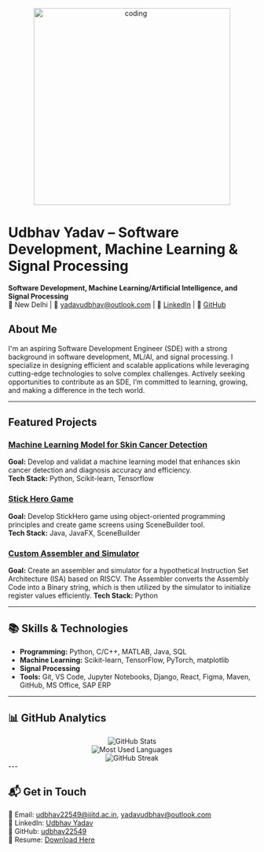 <div align="center" >
  <img width="400" src="https://media.giphy.com/media/L1R1tvI9svkIWwpVYr/giphy.gif" alt="coding">
</div>

# Udbhav Yadav – Software Development, Machine Learning & Signal Processing  
**Software Development, Machine Learning/Artificial Intelligence, and Signal Processing**  
📍 New Delhi | 📧 yadavudbhav@outlook.com | 🔗 [LinkedIn](https://www.linkedin.com/in/udbhav-yadav/) | 🐍 [GitHub](https://github.com/udbhav22549)  

## About Me  
I'm an aspiring Software Development Engineer (SDE) with a strong background in software development, ML/AI, and signal processing. I specialize in designing efficient and scalable applications while leveraging cutting-edge technologies to solve complex challenges. Actively seeking opportunities to contribute as an SDE, I’m committed to learning, growing, and making a difference in the tech world.   

---


## Featured Projects  

### [Machine Learning Model for Skin Cancer Detection](#)
**Goal:** Develop and validat a machine learning model that enhances skin cancer detection and diagnosis accuracy and
 efficiency.  
**Tech Stack:** Python, Scikit-learn, Tensorflow   

### [Stick Hero Game](https://github.com/udbhav22549/StickHero)
**Goal:** Develop StickHero game using object-oriented programming principles and create game screens using SceneBuilder
 tool.  
**Tech Stack:** Java, JavaFX, SceneBuilder  
 

### [Custom Assembler and Simulator](#)
**Goal:** Create an assembler and simulator for a hypothetical Instruction Set Architecture (ISA) based on RISCV. The Assembler converts the Assembly Code into a Binary string, which is then utilized by the simulator to initialize
 register values efficiently.
**Tech Stack:** Python  

---

## 📚 Skills & Technologies  
- **Programming:** Python, C/C++, MATLAB, Java, SQL  
- **Machine Learning:** Scikit-learn, TensorFlow, PyTorch, matplotlib
- **Signal Processing** 
- **Tools:** Git, VS Code, Jupyter Notebooks, Django, React, Figma, Maven, GitHub, MS Office, SAP ERP

---

## 📊 GitHub Analytics

<div align="center">
  <img src="https://github-readme-stats.vercel.app/api?username=udbhav22549&hide=stars&count_private=true&show_icons=true&theme=tokyonight&hide_border=true" alt="GitHub Stats" />
  <br>
  <img src="https://github-readme-stats.vercel.app/api/top-langs/?username=udbhav22549&theme=tokyonight&layout=compact&hide_border=true" alt="Most Used Languages" />
  <br>
  <img src="https://github-readme-streak-stats.herokuapp.com/?user=udbhav22549&theme=tokyonight&hide_border=true" alt="GitHub Streak" />
</div>
---

## 📬 Get in Touch  
📧 Email: udbhav22549@iiitd.ac.in, yadavudbhav@outlook.com </br>
🔗 LinkedIn: [Udbhav Yadav](https://www.linkedin.com/in/udbhav-yadav/)  
🐍 GitHub: [udbhav22549](https://github.com/udbhav22549)  
📂 Resume: [Download Here](https://drive.google.com/file/d/1x85WhB206z-daRWTgqfnw9PHUp36C1vl/view?usp=drive_link)
